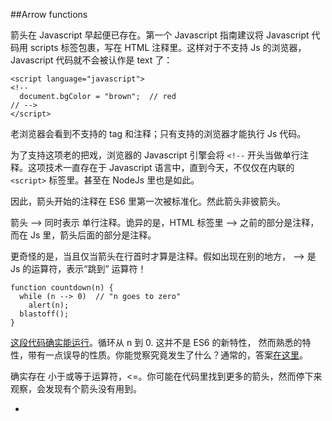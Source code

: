 ##Arrow functions  

箭头在 Javascript 早起便已存在。第一个 Javascript 指南建议将 Javascript 代码用 scripts 标签包裹，写在 HTML 注释里。这样对于不支持 Js 的浏览器，Javascript 代码就不会被认作是 text 了：  

    <script language="javascript">
    <!--
      document.bgColor = "brown";  // red
    // -->
    </script>
    
老浏览器会看到不支持的 tag 和注释；只有支持的浏览器才能执行 Js 代码。  

为了支持这项老的把戏，浏览器的 Javascript 引擎会将 ` <!-- ` 开头当做单行注释。这项技术一直存在于 Javascript 语言中，直到今天，不仅仅在内联的 `<script>` 标签里。甚至在 NodeJs 里也是如此。  

因此，箭头开始的注释在 ES6 里第一次被标准化。然此箭头非彼箭头。  

箭头 --> 同时表示 单行注释。诡异的是，HTML 标签里 --> 之前的部分是注释，而在 Js 里，箭头后面的部分是注释。  

更奇怪的是，当且仅当箭头在行首时才算是注释。假如出现在别的地方， --> 是 Js 的运算符，表示“跳到” 运算符！  

    function countdown(n) {
      while (n --> 0)  // "n goes to zero"
        alert(n);
      blastoff();
    }  
    
[这段代码确实能运行](http://codepen.io/anon/pen/oXZaBY?editors=001)。循环从 n 到 0. 这并不是 ES6 的新特性， 然而熟悉的特性，带有一点误导的性质。你能觉察究竟发生了什么？通常的，答案[在这里](http://stackoverflow.com/questions/1642028/what-is-the-name-of-the-operator)。  

确实存在 小于或等于运算符，<=。你可能在代码里找到更多的箭头，然而停下来观察，会发现有个箭头没有用到。  

* <!-- `single-line comment`  
*  --> `“goes to” operator`    
* <=  `less than or equal to`  
* =>	???  

我们先来看看函数。    

###到处都存在函数表达式  

在你需要函数时，你可以在任何运行的代码中写下该函数体。  

例如，你要告诉浏览器，当用户点击某个按钮做某件事，代码如下：  

    $("#confetti-btn").click(  
    
jQuery 的 .click() 方法有一个参数：一个函数。毫无疑问，你可以这样写：  

    $("#confetti-btn").click(function (event) {
      playTrumpet();
      fireConfettiCannon();
    });  
    
这段代码太稀松平常了。所以在 Javascript 流行前，如果这样写是很奇怪的，毕竟其他语言并不支持该特性。当然1958年， Lisp 拥有了类似的函数表达式，也成为 lambda 函数。然而类似 C++，Python， c# 等语言里 许多年都没有这样的语法。  

现在这四种语言都有了 lambda。新语言通常都会内建 lambda 语法。 Javascript 应该感谢 -- 那些构建库时毫无畏惧的大量使用 lambda的早期 Js 程序员，是他们是的这项特性风靡全球。  

稍显遗憾的，上述语言中，Js 的 lambda 是最啰嗦的。 

    // A very simple function in six languages.
    function (a) { return a > 0; } // JS
    [](int a) { return a > 0; }  // C++
    (lambda (a) (> a 0))  ;; Lisp
    lambda a: a > 0  # Python
    a => a > 0  // C#
    a -> a > 0  // Java  
    
###你箭袋里的“新箭”  

ES6 提供了编写函数的新语法。  

    // ES5
    var selected = allJobs.filter(function (job) {
      return job.isSelected();
    });

    // ES6
    var selected = allJobs.filter(job => job.isSelected());  
    
当你需要单个参数的函数时，arrow function 的语法是 `Identifier => Expression`。这样就省去写 function, return, 括号，花括号及分号。  

(我个人对此特性心存感激。对我来说，不用输入 function 非常重要，因为我经常输入`functoin`，而且需要不断地去纠正它。)  

含有多个参数的函数(或者不含任何参数，可变参数及默认参数，或者 destructuring 参数)你只需要将变量们用括号括起来。  

    // ES5
    var total = values.reduce(function (a, b) {
      return a + b;
    }, 0);

    // ES6
    var total = values.reduce((a, b) => a + b, 0);  

我认为它看起来很漂亮。  

arrow functions 与其他库的函数工具搭配的也非常好，例如 [Underscore.js](http://underscorejs.org/) 和 [Immutable](https://facebook.github.io/immutable-js/)。事实上， [Immutable’s documentation](https://facebook.github.io/immutable-js/docs/#/) 的例子完全是用 ES6 写的， 很多函数都是用 arrow function 写的。  

那些不怎么函数式的设置呢？arrow function 可以包含一段表达式代码块，而不仅仅是一句表达式。翻回前面的例子：  

    // ES5
    $("#confetti-btn").click(function (event) {
      playTrumpet();
      fireConfettiCannon();
    });  
    
ES6 里这么写：  

    // ES6
    $("#confetti-btn").click(event => {
      playTrumpet();
      fireConfettiCannon();
    });  
    
另外，使用 [Promises](https://developer.mozilla.org/en-US/docs/Web/JavaScript/Reference/Global_Objects/Promise) 变得更戏剧性， `}).then(function (result) {` 这行代码也可以省掉。  

注意到包含代码块的 arrow function 并没有显式的返回值。所以需要一个 return 表达式。  

当使用 arrow function 创建 对象字面量，总是急着用圆括号将对象括起来，不然会出现 bug：  

    // create a new empty object for each puppy to play with
    var chewToys = puppies.map(puppy => {});   // BUG!
    var chewToys = puppies.map(puppy => ({})); // ok  
    
为什么呢？ 原因在于，不幸的是空对象 {} 跟 空的代码块 {} 看起来完全一样。ES6 将箭头紧跟遇到的 { 的代码当做代码块处理。 所以 `puppy => {}` 被翻译为未作任何操作的箭头函数，而最终返回 undefined。  

更易获得是，包含 {key: value} 的对象看起来像是包含了标签语句的代码块 -- 起码你的 Javascript 引擎是这么认为的。 幸运的是 { 是唯一会产生疑惑的字符，那么用圆括号将对象字面量包裹起来是唯一你需要记住的把戏。  

###别忘了`This`  

